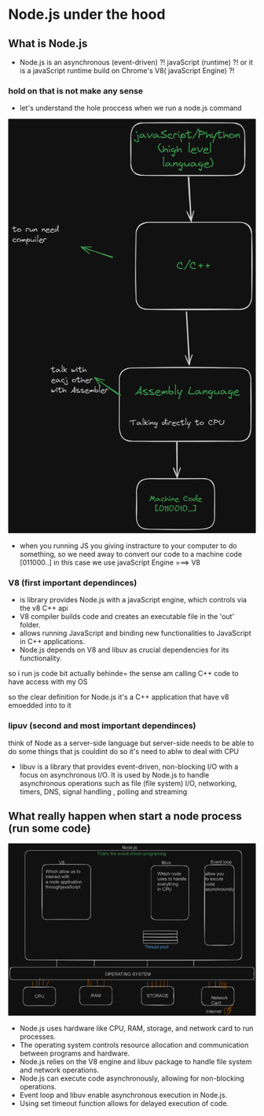 # Node.js under the hood
## What is Node.js
- Node.js is an asynchronous (event-driven) ?! javaScript (runtime) ?! or it is a javaScript runtime build on Chrome's V8( javaScript Engine) ?!

### hold on that is not make any sense 
- let's understand the hole proccess when we run a node.js command

![Alt text](/Node.js-Under-The-Hood/image.png)

- when you running JS you giving instracture to your computer to do something, so we need away to convert our code to a machine code [011000..] in this case we use javaScript Engine ===> V8

### V8 (first important dependinces)
- is library provides Node.js with a javaScript engine, which controls via the v8 C++ api
- V8 compiler builds code and creates an executable file in the 'out' folder.
- allows running JavaScript and binding new functionalities to JavaScript in C++ applications.
- Node.js depends on V8 and libuv as crucial dependencies for its functionality.


so i run js code bit actually behinde= the sense am calling C++ code to have access with my OS

so the clear definition for Node.js it's a C++ application that have v8 emoedded into to it

### lipuv (second and most important dependinces)
think of Node as a server-side language but server-side needs to be able to do some things that js couldint do so it's need to ablw to deal with CPU

- libuv is a library that provides event-driven, non-blocking I/O with a focus on asynchronous I/O. It is used by Node.js to handle asynchronous operations such as file (file system) I/O, networking, timers, DNS, signal handling , polling and streaming


## What really happen when start a node process (run some code)


![Alt text](/Node.js-Under-The-Hood/image-1.png)



- Node.js uses hardware like CPU, RAM, storage, and network card to run processes.
- The operating system controls resource allocation and communication between programs and hardware.
- Node.js relies on the V8 engine and libuv package to handle file system and network operations.
- Node.js can execute code asynchronously, allowing for non-blocking operations.
- Event loop and libuv enable asynchronous execution in Node.js.
- Using set timeout function allows for delayed execution of code.